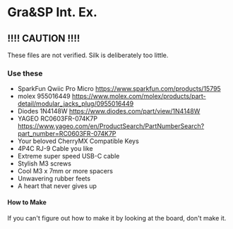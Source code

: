 # Gra&SP Int. Ex.

## !!!! CAUTION !!!!
These files are not verified.
Silk is deliberately too little.

### Use these
- SparkFun Qwiic Pro Micro https://www.sparkfun.com/products/15795
- molex 955016449 https://www.molex.com/molex/products/part-detail/modular_jacks_plug/0955016449
- Diodes 1N4148W https://www.diodes.com/part/view/1N4148W
- YAGEO RC0603FR-074K7P https://www.yageo.com/en/ProductSearch/PartNumberSearch?part_number=RC0603FR-074K7P
- Your beloved CherryMX Compatible Keys
- 4P4C RJ-9 Cable you like
- Extreme super speed USB-C cable
- Stylish M3 screws
- Cool M3 x 7mm or more spacers
- Unwavering rubber feets
- A heart that never gives up

#### How to Make
If you can't figure out how to make it by looking at the board, don't make it.
